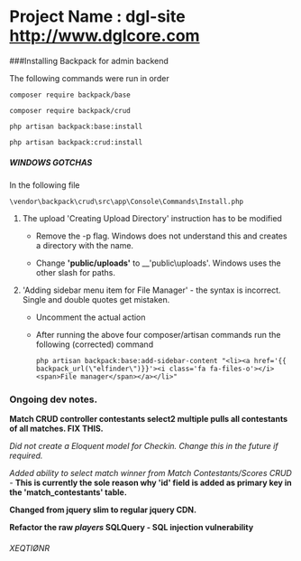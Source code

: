 Project Name : dgl-site
http://www.dglcore.com
======================


###Installing Backpack for admin backend

The following commands were run in order

`composer require backpack/base`

`composer require backpack/crud`

`php artisan backpack:base:install`

`php artisan backpack:crud:install`


##### WINDOWS GOTCHAS

In the following file  

`\vendor\backpack\crud\src\app\Console\Commands\Install.php`

1. The upload 'Creating Upload Directory' instruction has to be modified
    
    - Remove the -p flag. Windows does not understand this and creates a directory with the name.
    
    - Change __'public/uploads'__ to __'public\uploads'. Windows uses the other slash for paths.

2. 'Adding sidebar menu item for File Manager' - the syntax is incorrect. Single and double quotes get mistaken.
    
    - Uncomment the actual action 
    
    - After running the above four composer/artisan commands run the following (corrected) command
    
        `php artisan backpack:base:add-sidebar-content "<li><a href='{{ backpack_url(\"elfinder\")}}'><i class='fa fa-files-o'></i> <span>File manager</span></a></li>"`


### Ongoing dev notes.

__Match CRUD controller contestants select2 multiple pulls all contestants of all matches. FIX THIS.__

_Did not create a Eloquent model for Checkin. Change this in the future if required._

_Added ability to select match winner from Match Contestants/Scores CRUD -_ __This is currently the sole reason why 'id' field is added as primary key in the 'match_contestants' table.__

__Changed from jquery slim to regular jquery CDN.__

__Refactor the raw _players_ SQLQuery - SQL injection vulnerability__ 
###### XEQTIØNR
